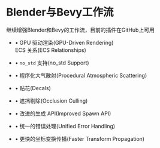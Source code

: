 # Blender与Bevy工作流

继续增强Blender和Bevy的工作流，目前的插件在GitHub上可用

- • GPU 驱动渲染(GPU-Driven Rendering)  
    ECS 关系(ECS Relationships)
    
- • `no_std` 支持(no_std Support)
    
- • 程序化大气散射(Procedural Atmospheric Scattering)
    
- • 贴花(Decals)
    
- • 遮挡剔除(Occlusion Culling)
    
- • 改进的生成 API(Improved Spawn API)
    
- • 统一的错误处理(Unified Error Handling)
    
- • 更快的坐标变换传播(Faster Transform Propagation)

